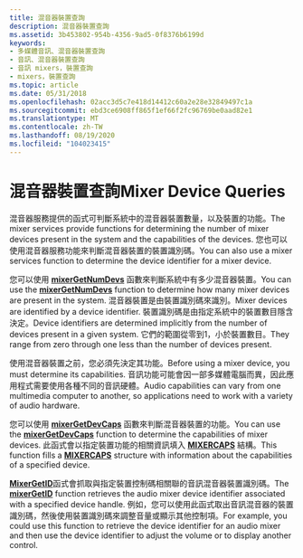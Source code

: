 ```yaml
---
title: 混音器裝置查詢
description: 混音器裝置查詢
ms.assetid: 3b453802-954b-4356-9ad5-0f8376b6199d
keywords:
- 多媒體音訊、混音器裝置查詢
- 音訊、混音器裝置查詢
- 音訊 mixers，裝置查詢
- mixers，裝置查詢
ms.topic: article
ms.date: 05/31/2018
ms.openlocfilehash: 02acc3d5c7e418d14412c60a2e28e32849497c1a
ms.sourcegitcommit: ebd3ce6908ff865f1ef66f2fc96769be0aad82e1
ms.translationtype: MT
ms.contentlocale: zh-TW
ms.lasthandoff: 08/19/2020
ms.locfileid: "104023415"
---
```

# <a name="mixer-device-queries"></a><span data-ttu-id="cf264-107">混音器裝置查詢</span><span class="sxs-lookup"><span data-stu-id="cf264-107">Mixer Device Queries</span></span>

<span data-ttu-id="cf264-108">混音器服務提供的函式可判斷系統中的混音器裝置數量，以及裝置的功能。</span><span class="sxs-lookup"><span data-stu-id="cf264-108">The mixer services provide functions for determining the number of mixer devices present in the system and the capabilities of the devices.</span></span> <span data-ttu-id="cf264-109">您也可以使用混音器服務功能來判斷混音器裝置的裝置識別碼。</span><span class="sxs-lookup"><span data-stu-id="cf264-109">You can also use a mixer services function to determine the device identifier for a mixer device.</span></span>

<span data-ttu-id="cf264-110">您可以使用 [**mixerGetNumDevs**](/windows/win32/api/mmeapi/nf-mmeapi-mixergetnumdevs) 函數來判斷系統中有多少混音器裝置。</span><span class="sxs-lookup"><span data-stu-id="cf264-110">You can use the [**mixerGetNumDevs**](/windows/win32/api/mmeapi/nf-mmeapi-mixergetnumdevs) function to determine how many mixer devices are present in the system.</span></span> <span data-ttu-id="cf264-111">混音器裝置是由裝置識別碼來識別。</span><span class="sxs-lookup"><span data-stu-id="cf264-111">Mixer devices are identified by a device identifier.</span></span> <span data-ttu-id="cf264-112">裝置識別碼是由指定系統中的裝置數目隱含決定。</span><span class="sxs-lookup"><span data-stu-id="cf264-112">Device identifiers are determined implicitly from the number of devices present in a given system.</span></span> <span data-ttu-id="cf264-113">它們的範圍從零到1，小於裝置數目。</span><span class="sxs-lookup"><span data-stu-id="cf264-113">They range from zero through one less than the number of devices present.</span></span>

<span data-ttu-id="cf264-114">使用混音器裝置之前，您必須先決定其功能。</span><span class="sxs-lookup"><span data-stu-id="cf264-114">Before using a mixer device, you must determine its capabilities.</span></span> <span data-ttu-id="cf264-115">音訊功能可能會因一部多媒體電腦而異，因此應用程式需要使用各種不同的音訊硬體。</span><span class="sxs-lookup"><span data-stu-id="cf264-115">Audio capabilities can vary from one multimedia computer to another, so applications need to work with a variety of audio hardware.</span></span>

<span data-ttu-id="cf264-116">您可以使用 [**mixerGetDevCaps**](/windows/win32/api/mmeapi/nf-mmeapi-mixergetdevcaps) 函數來判斷混音器裝置的功能。</span><span class="sxs-lookup"><span data-stu-id="cf264-116">You can use the [**mixerGetDevCaps**](/windows/win32/api/mmeapi/nf-mmeapi-mixergetdevcaps) function to determine the capabilities of mixer devices.</span></span> <span data-ttu-id="cf264-117">此函式會以指定裝置功能的相關資訊填入 [**MIXERCAPS**](/windows/win32/api/mmeapi/ns-mmeapi-mixercaps) 結構。</span><span class="sxs-lookup"><span data-stu-id="cf264-117">This function fills a [**MIXERCAPS**](/windows/win32/api/mmeapi/ns-mmeapi-mixercaps) structure with information about the capabilities of a specified device.</span></span>

<span data-ttu-id="cf264-118">[**MixerGetID**](/windows/win32/api/mmeapi/nf-mmeapi-mixergetid)函式會抓取與指定裝置控制碼相關聯的音訊混音器裝置識別碼。</span><span class="sxs-lookup"><span data-stu-id="cf264-118">The [**mixerGetID**](/windows/win32/api/mmeapi/nf-mmeapi-mixergetid) function retrieves the audio mixer device identifier associated with a specified device handle.</span></span> <span data-ttu-id="cf264-119">例如，您可以使用此函式取出音訊混音器的裝置識別碼，然後使用裝置識別碼來調整音量或顯示其他控制項。</span><span class="sxs-lookup"><span data-stu-id="cf264-119">For example, you could use this function to retrieve the device identifier for an audio mixer and then use the device identifier to adjust the volume or to display another control.</span></span>

 

 